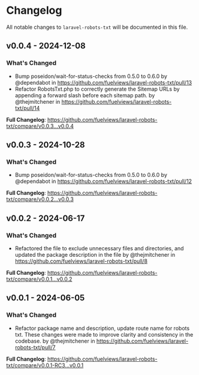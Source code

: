 # Changelog

All notable changes to `laravel-robots-txt` will be documented in this file.

## v0.0.4 - 2024-12-08

### What's Changed

* Bump poseidon/wait-for-status-checks from 0.5.0 to 0.6.0 by @dependabot in https://github.com/fuelviews/laravel-robots-txt/pull/13
* Refactor RobotsTxt.php to correctly generate the Sitemap URLs by appending a forward slash before each sitemap path. by @thejmitchener in https://github.com/fuelviews/laravel-robots-txt/pull/14

**Full Changelog**: https://github.com/fuelviews/laravel-robots-txt/compare/v0.0.3...v0.0.4

## v0.0.3 - 2024-10-28

### What's Changed

* Bump poseidon/wait-for-status-checks from 0.5.0 to 0.6.0 by @dependabot in https://github.com/fuelviews/laravel-robots-txt/pull/12

**Full Changelog**: https://github.com/fuelviews/laravel-robots-txt/compare/v0.0.2...v0.0.3

## v0.0.2 - 2024-06-17

### What's Changed

* Refactored the  file to exclude unnecessary files and directories, and updated the package description in the  file by @thejmitchener in https://github.com/fuelviews/laravel-robots-txt/pull/8

**Full Changelog**: https://github.com/fuelviews/laravel-robots-txt/compare/v0.0.1...v0.0.2

## v0.0.1 - 2024-06-05

### What's Changed

* Refactor package name and description, update route name for robots txt. These changes were made to improve clarity and consistency in the codebase. by @thejmitchener in https://github.com/fuelviews/laravel-robots-txt/pull/7

**Full Changelog**: https://github.com/fuelviews/laravel-robots-txt/compare/v0.0.1-RC3...v0.0.1
